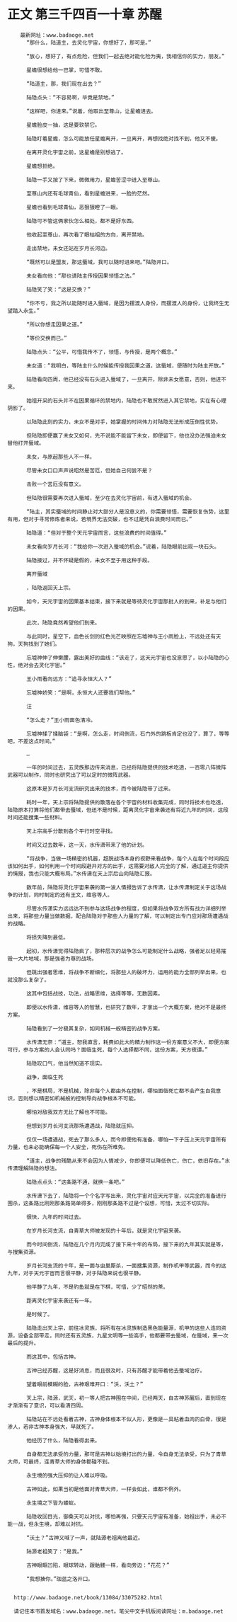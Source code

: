 # 正文 第三千四百一十章 苏醒
        最新网址：www.badaoge.net
          “那什么，陆道主，去灵化宇宙，你想好了，那可是。”
      
          “放心，想好了，有点危险，但我们一起去绝对能化险为夷，我相信你的实力，朋友。”
      
          星蟾很想给他一巴掌，可惜不敢。
      
          “陆道主，那，我们现在出去？”
      
          陆隐点头：“不容易啊，毕竟是禁地。”
      
          “这样吧，你进来。”说着，他取出至尊山，让星蟾进去。
      
          星蟾脸皮一抽，这是要软禁它。
      
          陆隐盯着星蟾，怎么可能放任星蟾离开，一旦离开，再想找绝对找不到，他又不傻。
      
          在离开灵化宇宙之前，这星蟾是别想逃了。
      
          星蟾想拒绝。
      
          陆隐一手又按了下来，微微用力，星蟾苦涩中进入至尊山。
      
          至尊山内还有毛球青仙，看到星蟾进来，一脸的茫然。
      
          星蟾也看到毛球青仙，恶狠狠瞪了一眼。
      
          陆隐可不管这俩家伙怎么相处，都不是好东西。
      
          他收起至尊山，再次看了眼枯祖的方向，离开禁地。
      
          走出禁地，未女还站在岁月长河边。
      
          “既然可以是盟友，那这蜃域，我可以随时进来吧。”陆隐开口。
      
          未女看向他：“那也请陆主传授因果领悟之法。”
      
          陆隐笑了笑：“这是交换？”
      
          “你不亏，我之所以能随时进入蜃域，是因为摆渡人身份，而摆渡人的身份，让我终生无望踏入永生。”
      
          “所以你想走因果之道。”
      
          “等价交换而已。”
      
          陆隐点头：“公平，可惜我传不了，领悟，与传授，是两个概念。”
      
          未女道：“我明白，等陆主什么时候能传授我因果之道，这蜃域，便随时为陆主开放。”
      
          陆隐看向四周，他已经没有石头进入蜃域了，一旦离开，除非未女愿意，否则，他进不来。
      
          始祖开采的石头并不在因果循环的禁地内，陆隐也不敢贸然进入其它禁地，实在有心理阴影了。
      
          以陆隐此刻的实力，未女不是对手，她掌握的时间伟力对陆隐无法形成压倒性优势。
      
          但陆隐即便赢了未女又如何，先不说能不能留下未女，即便留下，他也没办法强迫未女替他打开蜃域。
      
          未女，与原起那些人不一样。
      
          尽管未女口口声声说昭然是苦厄，但她自己何尝不是？
      
          击败一个苦厄没有意义。
      
          但陆隐很需要再次进入蜃域，至少在去灵化宇宙前，有进入蜃域的机会。
      
          “陆主，其实蜃域的时间静止对大部分人是没意义的，你需要领悟，需要恢复伤势，这里有用，但对于寻常修炼者来说，若境界无法突破，也不过是凭白浪费时间而已。”
      
          陆隐道：“但对于整个天元宇宙而言，这些浪费的时间值得。”
      
          未女看向岁月长河：“我给你一次进入蜃域的机会。”说着，陆隐眼前出现一块石头。
      
          陆隐接过，并不怀疑是假的，未女不至于用这种手段。
      
          离开蜃域
      
          ，陆隐返回天上宗。
      
          如今，天元宇宙的因果基本结束，接下来就是等待灵化宇宙那批人的到来，补足与他们的因果。
      
          此次，陆隐竟然希望他们到来。
      
          与此同时，星空下，血色长剑的红色光芒映照在忘墟神与王小雨脸上，不远处还有天狗，天狗找到了她们。
      
          忘墟神伸了伸懒腰，露出美好的曲线：“该走了，这天元宇宙也没意思了，以小陆隐的心性，绝对会去灵化宇宙。”
      
          王小雨看向远方：“追寻永恒大人？”
      
          忘墟神娇笑：“是啊，永恒大人还要我们帮他。”
      
          汪
      
          “怎么走？”王小雨面色清冷。
      
          忘墟神揉了揉脑袋：“是啊，怎么走，时间倒流，石门外的跳板肯定也没了，算了，等等吧，不差这点时间。”
      
          …
      
          一年的时间过去，五灵族那边传来消息，已经将陆隐提供的技术吃透，一百零八阵微阵武器可以制作，同时也研究出了可以定时的微阵武器。
      
          这原本是岁月长河支流研究出来的技术，而今被陆隐带了过来。
      
          耗时一年，天上宗将陆隐提供的散落在各个宇宙的材料收集完成，同时将技术也吃透，陆隐原本打算将他们都带去蜃域，但还不是时候，距离灵化宇宙来袭还有将近九年的时间，这段时间还能搜集一些材料。
      
          天上宗高手分散到各个平行时空寻找。
      
          时间又过去数年，这一天，水传潇带来了他的计划。
      
          “将战争，当做一场精密的机器，超脱战场本身的视野来看战争，每个人在每个时间段应该如何出手，如何利用一个时间段避开对方的出手，这需要对敌人完全的了解，通过道主你提供的情报，我也只能大概布局。”水传潇在天上宗后山向陆隐汇报。
      
          数年前，陆隐将灵化宇宙来袭的第一波人情报告诉了水传潇，让水传潇制定关于这场战争的计划，同时制定的还有王文，维容等人。
      
          尽管水传潇实力远远达不到参与这场战争的程度，但如果将战争双方所有战力详细列举出来，将那些力量当做数据，配合陆隐对于那些人力量的了解，可以制定出专门应对那场遭遇战的战略。
      
          将损失降到最低。
      
          起初，水传潇觉得陆隐疯了，那种层次的战争怎么可能制定什么战略，强者足以轻易摧毁一大片地域，那是强者为尊的战场。
      
          但跳出强者思维，将战争不断细化，将那些人的破坏力，运用的能力全部列举出来，也就没那么复杂了。
      
          这其中包括战技，功法，战略思维，选择等等，无数因素。
      
          即便以水传潇，维容等人的智慧，也研究了数年，才拿出一个大概方案，绝对不是最终方案。
      
          陆隐看到了一分极其复杂，如同机械一般精密的战争方案。
      
          水传潇无奈：“道主，恕我直言，耗费如此大的精力制作这一份方案意义不大，即便方案可行，参与方案的人会认同吗？面临生死，每个人选择都不同，这份方案，天方夜谭。”
      
          陆隐叹口气，他当然知道不现实。
      
          战争，面临生死
      
          ，不是棋局，不是机械，除非每个人都由外在控制，哪怕面临死亡都不会产生自我意识，否则想以精密如机械般的控制导向战争根本不可能。
      
          哪怕对敌我双方无比了解也不可能。
      
          但想到岁月长河支流那场遭遇战，陆隐就压抑。
      
          仅仅一场遭遇战，死去了那么多人，而今即便他有准备，哪怕一下子压上天元宇宙所有力量，也未必能确保每一个人安全，死伤在所难免。
      
          “道主，战争的残酷从来不会因为人情减少，你即便可以降低伤亡，伤亡，依旧存在。”水传潇理解陆隐的想法。
      
          陆隐点点头：“这条路不通，就换一条吧。”
      
          水传潇下去了，陆隐将一个个名字写出来，灵化宇宙对应天元宇宙，以完全的准备进行围杀，这条路比刚刚那条路简单得多，刚刚那条路不过是个设想，可惜，太过不切实际。
      
          很快，九年的时间过去。
      
          在岁月长河支流，自青草大师被发现的十年后，就是灵化宇宙来袭。
      
          而今时间倒流，陆隐在几个月内完成了接下来十年的布局，接下来的九年其实就是等，与搜集资源。
      
          岁月长河支流的十年，是一面与虫巢厮杀，一面搜集资源，制作机甲等武器，而今的这九年，对于天元宇宙而言很平静，对于陆隐来说也很平静。
      
          他平静了九年，不是钓鱼就是在下棋，可惜，少了昭然的茶。
      
          距离灵化宇宙来袭还有一年。
      
          是时候了。
      
          陆隐走出天上宗，前往冰灵族，将所有在冰灵族制造黑色能量源，机甲的这些人连同资源，设备全部带走，同时还有五灵族，九星文明等一些高手，他都要带去蜃域，在蜃域，来一次最后的提升。
      
          而这其中，包括古神。
      
          古神已经苏醒，这是好消息，而且很及时，只有苏醒才能带着他去蜃域治疗。
      
          望着眼前模糊的脸，古神艰难开口：“沃，沃土？”
      
          天上宗，陆源，武天，初一等人把古神围在中间，已经两天，自古神苏醒后，直到现在才渐渐有了意识，可以看清四周。
      
          陆隐站在不远处看着古神，古神身体根本不似人形，更像是一具粘着血肉的白骨，很是渗人，若非古神本身强大，早就死了。
      
          他经历了什么，陆隐看得出来。
      
          自身都无法承受的力量，那可是古神以始境打出的力量，令自身无法承受，只为了青草大师，可最终，连青草大师的身体都碰不到。
      
          永生境的强大压抑的让人难以呼吸。
      
          古神如此，如果当初是他面对青草大师，一样会如此，谁都不例外。
      
          永生境之下皆为蝼蚁。
      
          陆隐收回目光，御桑天可以对抗，哪怕再强，只要天元宇宙有准备，始祖出手，未必不能一战，但永生境，却难以对抗。
      
          “沃土？”古神又喊了一声，就陆源老祖离他最近。
      
          陆源老祖笑了：“是我。”
      
          古神眼眶凹陷，眼球转动，跟骷髅一样，看向旁边：“花花？”
      
          “我想揍你。”珈蓝之洛开口。
      
      
      http://www.badaoge.net/book/13084/33075282.html
      
      请记住本书首发域名：www.badaoge.net。笔尖中文手机版阅读网址：m.badaoge.net